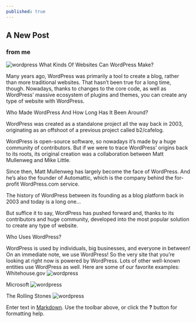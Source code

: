 ```yaml
---
published: true
---
```

## A New Post

### from me
![wordpress](https://s.w.org/images/backgrounds/wordpress-bg-medblue.png)
What Kinds Of Websites Can WordPress Make?

Many years ago, WordPress was primarily a tool to create a blog, rather than more traditional websites. That hasn’t been true for a long time, though. Nowadays, thanks to changes to the core code, as well as WordPress’ massive ecosystem of plugins and themes, you can create any type of website with WordPress.

Who Made WordPress And How Long Has It Been Around?

WordPress was created as a standalone project all the way back in 2003, originating as an offshoot of a previous project called b2/cafelog.

WordPress is open-source software, so nowadays it’s made by a huge community of contributors. But if we were to trace WordPress’ origins back to its roots, its original creation was a collaboration between Matt Mullenweg and Mike Little.

Since then, Matt Mullenweg has largely become the face of WordPress. And he’s also the founder of Automattic, which is the company behind the for-profit WordPress.com service.

The history of WordPress between its founding as a blog platform back in 2003 and today is a long one…

But suffice it to say, WordPress has pushed forward and, thanks to its contributors and huge community, developed into the most popular solution to create any type of website.

Who Uses WordPress?

WordPress is used by individuals, big businesses, and everyone in between! On an immediate note, we use WordPress! So the very site that you’re looking at right now is powered by WordPress. Lots of other well-known entities use WordPress as well. Here are some of our favorite examples:
Whitehouse.gov
![wordpress](https://kinsta.com/wp-content/uploads/2018/02/what-is-wordpress-examples-1.jpg)

Microsoft
![wordpress](https://kinsta.com/wp-content/uploads/2018/02/what-is-wordpress-examples-2.jpg)

The Rolling Stones
![wordpress](https://kinsta.com/wp-content/uploads/2018/02/what-is-wordpress-examples-3.png)




 
Enter text in [Markdown](http://daringfireball.net/projects/markdown/). Use the toolbar above, or click the **?** button for formatting help.
